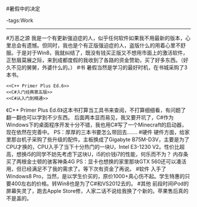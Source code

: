 #暑假中的决定

-tags:Work

----
#万恶之源
我是一个有更新强迫症的人，似乎任何软件如果我不用最新的版本，心里总会有遗憾。但同时，我也是个有正版强迫症的人，盗版什么的用着心里不舒服。于是对于Win8，我就纠结了，既没有钱买正版又不想用市面上的激活软件，正愁眉莫展之际，来到成都度假的我收到了各路的资金赞助，买了好多东西。（好久不见的舅舅，外婆什么的。）
#书
暑假当然是学习的最好时机，在书城采购了3本书。
```
<<C++ Primer Plus Ed.6>>
<<C#入门经典第五版>>
<<C#从入门到精通>>
```
《C++ Primer Plus Ed.6》这本书打算当工具书来查阅，不打算细细看，有问题了翻一翻也可以学到不少东西。
后面两本显而易见，我又要开坑了，C#作为Windows下的桌面程序开发十分不错，我也用C#写了一个Minecraft的启动器，现在依然在完善中。
PS：厚厚的三本书要怎么带回去.......
#硬件
硬件方面，给家里那台机子采购了些升级的配件。主板换成了Gigabyte B75M-D3V，主要是为了CPU才换的，CPU入手了当下十分热门的一块U，Intel E3-1230 V2。性价比超高，想换i5的同学不妨先考虑下这块U，i5的价钱i7的性能，何乐而不为？
内存条买了两根金士顿的骇客神条4G
PS：显卡也想换的家里那块GTX 560还可以凑活用，但已经满足不了我的需求了。等下次有资金了再说。
#软件
入手了Windows8 Pro，当然，是以学生价买的，原价1000+真心伤不起。学生特惠的只要400左右的价格。转Win8也是为了C#和VS2012去的。
#其他
前段时间iPod的屏幕失灵了，跑去Apple Store修，人家二话不说给我换了个新的。苹果售后真的不是盖的。
